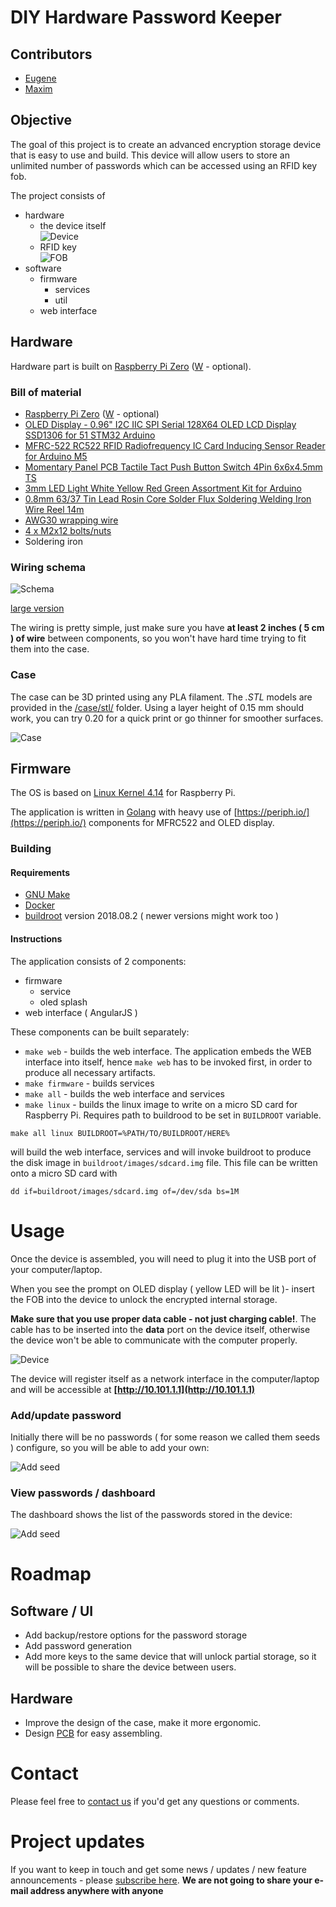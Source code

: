 # DIY Hardware Password Keeper

## Contributors
* [Eugene](https://github.com/jdevelop)
* [Maxim](https://github.com/maximcamario)

## Objective
The goal of this project is to create an advanced encryption storage device that is easy to use and build. This device will allow users to store an unlimited number of passwords which can be accessed using an RFID key fob.

The project consists of

* hardware
    * the device itself  
        ![Device](images/device.jpg)
    * RFID key  
        ![FOB](images/mifare-1k-key-fob-nxp.jpg)
* software
    * firmware
        * services
        * util
    * web interface

## Hardware
Hardware part is built on [Raspberry Pi Zero](https://www.raspberrypi.org/products/raspberry-pi-zero/) ([W](https://www.raspberrypi.org/products/raspberry-pi-zero-w/) - optional). 

### Bill of material

* [Raspberry Pi Zero](https://www.raspberrypi.org/products/raspberry-pi-zero/) ([W](https://www.raspberrypi.org/products/raspberry-pi-zero-w/) - optional)
* [OLED Display - 0.96" I2C IIC SPI Serial 128X64 OLED LCD Display SSD1306 for 51 STM32 Arduino](https://www.ebay.com/itm/0-96-I2C-IIC-SPI-Serial-128X64-OLED-LCD-Display-SSD1306-for-51-STM32-Arduino-/201688735605)
*  [MFRC-522 RC522 RFID Radiofrequency IC Card Inducing Sensor Reader for Arduino M5](https://www.ebay.com/itm/MFRC-522-RC522-RFID-Radiofrequency-IC-Card-Inducing-Sensor-Reader-for-Arduino-M5-/301723476083)
* [Momentary Panel PCB Tactile Tact Push Button Switch 4Pin 6x6x4.5mm TS](https://www.ebay.com/itm/100Pcs-Momentary-Panel-PCB-Tactile-Tact-Push-Button-Switch-4Pin-6x6x4-5mm-TS-/172040053810?hash=item280e62e432)
* [3mm LED Light White Yellow Red Green Assortment Kit for Arduino](https://www.ebay.com/itm/3mm-5mm-Assortment-LED-Diodes-Light-Emitting-Kit-Red-Green-Blue-Yellow-White-/153414025406)
* [0.8mm 63/37 Tin Lead Rosin Core Solder Flux Soldering Welding Iron Wire Reel 14m](https://www.ebay.com/itm/0-8mm-63-37-Tin-Lead-Rosin-Core-Solder-Flux-Soldering-Welding-Iron-Wire-Reel-14m-/172519124561)
* [AWG30 wrapping wire](https://www.ebay.com/itm/AWG30-Insulated-Wire-Wrapping-Wires-Reel-250M-White-P-N-B-30-1000-K4F8/263834804615)
* [4 x M2x12 bolts/nuts](https://www.ebay.com/itm/480pcs-M2-M3-M4-Metric-Hex-Socket-Head-Cap-Screw-Bolts-Nuts-Assorted-Box-Kit-Set-/152695878844)
* Soldering iron

### Wiring schema

![Schema](images/schema-out.png)  

[large version](images/schema.png)

The wiring is pretty simple, just make sure you have **at least 2 inches ( 5 cm ) of wire** between components, so you won't have hard time trying to fit them into the case.

### Case

The case can be 3D printed using any PLA filament. The *.STL* models are provided in the [/case/stl/](/case/stl) folder. Using a layer height of 0.15 mm should work, you can try 0.20 for a quick print or go thinner for smoother surfaces.

![Case](images/case-model.png)

## Firmware

The OS is based on [Linux Kernel 4.14](https://github.com/torvalds/linux/commit/865ddc1393f558198e7e7ce70928ff2e49c4f7f6) for Raspberry Pi. 

The application is written in [Golang](https://golang.org/) with heavy use of [https://periph.io/](https://periph.io/) components for MFRC522 and OLED display.

### Building

#### Requirements

* [GNU Make](https://www.gnu.org/software/make/)
* [Docker](https://www.docker.com/)
* [buildroot](https://buildroot.org/downloads/buildroot-2018.08.2.tar.gz) version 2018.08.2 ( newer versions might work too )

#### Instructions

The application consists of 2 components:

* firmware 
    * service
    * oled splash
* web interface ( AngularJS )

These components can be built separately:

* `make web` - builds the web interface.
    The application embeds the WEB interface into itself, hence `make web` has to be invoked first, in order to produce all necessary artifacts.
* `make firmware` - builds services
* `make all` - builds the web interface and services
* `make linux` - builds the linux image to write on a micro SD card for Raspberry Pi. Requires path to buildrood to be set in `BUILDROOT` variable.


```
make all linux BUILDROOT=%PATH/TO/BUILDROOT/HERE%
``` 
will build the web interface, services and will invoke buildroot to produce the disk image in `buildroot/images/sdcard.img` file. This file can be written onto a micro SD card with 
```
dd if=buildroot/images/sdcard.img of=/dev/sda bs=1M
```

# Usage

Once the device is assembled, you will need to plug it into the USB port of your computer/laptop. 

When you see the prompt on OLED display ( yellow LED will be lit )- insert the FOB into the device to unlock the encrypted internal storage.

**Make sure that you use proper data cable - not just charging cable!**. The cable has to be inserted into the **data** port on the device itself, otherwise the device won't be able to communicate with the computer properly.

![Device](images/screenshots/PassKeeper.png) 

The device will register itself as a network interface in the computer/laptop and will be accessible at **[http://10.101.1.1](http://10.101.1.1)**

### Add/update password
Initially there will be no passwords ( for some reason we called them seeds ) configure, so you will be able to add your own:

![Add seed](images/screenshots/PassKeeper-AddSeed.png)

### View passwords / dashboard

The dashboard shows the list of the passwords stored in the device:

![Add seed](images/screenshots/PassKeeper-Dashboard.png)


# Roadmap

## Software / UI 
* Add backup/restore options for the password storage
* Add password generation
* Add more keys to the same device that will unlock partial storage, so it will be possible to share the device between users.

## Hardware
* Improve the design of the case, make it more ergonomic.
* Design [PCB](https://en.wikipedia.org/wiki/Printed_circuit_board) for easy assembling.

# Contact

Please feel free to [contact us](https://forms.gle/r6L1QsXPWsKD5iBB6) if you'd get any questions or comments.

# Project updates

If you want to keep in touch and get some news / updates / new feature announcements - please [subscribe here](https://forms.gle/FqkYDQtQowCpkGfk6). **We are not going to share your e-mail address anywhere with anyone**
